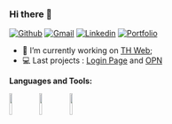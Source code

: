 ### Hi there 👋

[![Github](https://img.shields.io/badge/-Github-000?style=flat&logo=Github&logoColor=white)](https://github.com/anaistatibouet)
[![Gmail](https://img.shields.io/badge/-Gmail-c14438?style=flat&logo=Gmail&logoColor=white)](mailto:anais.tatibouet@gmail.com)
[![Linkedin](https://img.shields.io/badge/-LinkedIn-blue?style=flat&logo=Linkedin&logoColor=white)](https://www.linkedin.com/in/ana%C3%AFs-tatibouet-developpeur/)
[![Portfolio](https://img.shields.io/badge/portfolio-WIP-orange)](https://th-web.fr)

- 🔭 I’m currently working on [TH Web](https://github.com/anaistatibouet/thweb);
- 💻 Last projects : [Login Page](https://github.com/anaistatibouet/login-test-alternance) and [OPN](https://github.com/anaistatibouet/opn-expertime)

**Languages and Tools:**

  <img width="10%" src="https://www.vectorlogo.zone/logos/javascript/javascript-horizontal.svg">
  <img width="10%" src="https://www.vectorlogo.zone/logos/angular/angular-icon.svg">
  <img width="10%" src="https://img.icons8.com/color/144/000000/vue-js.png">
